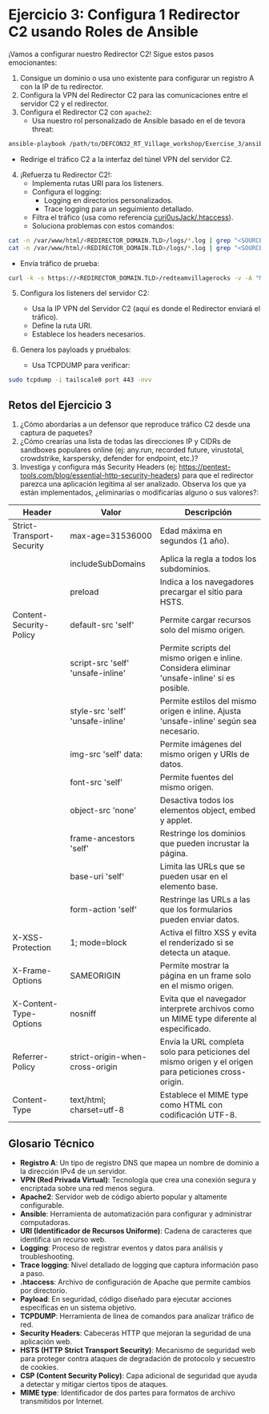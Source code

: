 # Ejercicio 3: Configura 1 Redirector C2 usando Roles de Ansible

¡Vamos a configurar nuestro Redirector C2! Sigue estos pasos emocionantes:

1. Consigue un dominio o usa uno existente para configurar un registro A con la IP de tu redirector.
2. Configura la VPN del Redirector C2 para las comunicaciones entre el servidor C2 y el redirector.
3. Configura el Redirector C2 con `apache2`:
   - Usa nuestro rol personalizado de Ansible basado en el de tevora threat:

```Bash
ansible-playbook /path/to/DEFCON32_RT_Village_workshop/Exercise_3/ansible/C2_Redirector_playbook.yml -i '<REDIRECTOR_IP>, ' --private-key /path/to/DEFCON32_RT_Village_workshop/Exercise_1/SSH-Key-*.pem --extra-vars 'kali'
```

   - Redirige el tráfico C2 a la interfaz del túnel VPN del servidor C2.

4. ¡Refuerza tu Redirector C2!:
   - Implementa rutas URI para los listeners.
   - Configura el logging:
     - Logging en directorios personalizados.
     - Trace logging para un seguimiento detallado.
   - Filtra el tráfico (usa como referencia [curi0usJack/.htaccess](https://gist.github.com/curi0usJack/971385e8334e189d93a6cb4671238b10)).
   - Soluciona problemas con estos comandos:

```Bash
cat -n /var/www/html/<REDIRECTOR_DOMAIN.TLD>/logs/*.log | grep "<SOURCE_IP>" | awk '{print $16,$17,$18,$19,$20,$21,$22,$23}'
cat -n /var/www/html/<REDIRECTOR_DOMAIN.TLD>/logs/*.log | grep "<SOURCE_IP>" | awk '{print $16,$17,$18,$19,$20,$21,$22,$23}' | grep " matched\|not-matched"
```

   - Envía tráfico de prueba:

```Bash
curl -k -s https://<REDIRECTOR_DOMAIN.TLD>/redteamvillagerocks -v -A "Mozilla/5.0" --header "Hacker-Hermanos-Rocks: True"
```

5. Configura los listeners del servidor C2:
   - Usa la IP VPN del Servidor C2 (aquí es donde el Redirector enviará el tráfico).
   - Define la ruta URI.
   - Establece los headers necesarios.

6. Genera los payloads y pruébalos:
   - Usa TCPDUMP para verificar:

```Bash
sudo tcpdump -i tailscale0 port 443 -nvv
```

## Retos del Ejercicio 3

1. ¿Cómo abordarías a un defensor que reproduce tráfico C2 desde una captura de paquetes?
2. ¿Cómo crearías una lista de todas las direcciones IP y CIDRs de sandboxes populares online (ej: any.run, recorded future, virustotal, crowdstrike, karspersky, defender for endpoint, etc.)?
3. Investiga y configura más Security Headers (ej: https://pentest-tools.com/blog/essential-http-security-headers) para que el redirector parezca una aplicación legítima al ser analizado. Observa los que ya están implementados, ¿eliminarías o modificarías alguno o sus valores?:

| Header | Valor | Descripción |
| --- | --- | --- |
| Strict-Transport-Security  | max-age=31536000 | Edad máxima en segundos (1 año). |
| | includeSubDomains | Aplica la regla a todos los subdominios. |
| | preload | Indica a los navegadores precargar el sitio para HSTS. |
| Content-Security-Policy    | default-src 'self' | Permite cargar recursos solo del mismo origen. |
| | script-src 'self' 'unsafe-inline' | Permite scripts del mismo origen e inline. Considera eliminar 'unsafe-inline' si es posible. |
| | style-src 'self' 'unsafe-inline' | Permite estilos del mismo origen e inline. Ajusta 'unsafe-inline' según sea necesario. |
| | img-src 'self' data: | Permite imágenes del mismo origen y URIs de datos. |
| | font-src 'self' | Permite fuentes del mismo origen. |
| | object-src 'none' | Desactiva todos los elementos object, embed y applet. |
| | frame-ancestors 'self' | Restringe los dominios que pueden incrustar la página. |
| | base-uri 'self' | Limita las URLs que se pueden usar en el elemento base. |
| | form-action 'self' | Restringe las URLs a las que los formularios pueden enviar datos. |
| X-XSS-Protection | 1; mode=block | Activa el filtro XSS y evita el renderizado si se detecta un ataque. |
| X-Frame-Options | SAMEORIGIN | Permite mostrar la página en un frame solo en el mismo origen. |
| X-Content-Type-Options | nosniff | Evita que el navegador interprete archivos como un MIME type diferente al especificado. |
| Referrer-Policy | strict-origin-when-cross-origin | Envía la URL completa solo para peticiones del mismo origen y el origen para peticiones cross-origin. |
| Content-Type | text/html; charset=utf-8 | Establece el MIME type como HTML con codificación UTF-8. |

## Glosario Técnico

- **Registro A**: Un tipo de registro DNS que mapea un nombre de dominio a la dirección IPv4 de un servidor.
- **VPN (Red Privada Virtual)**: Tecnología que crea una conexión segura y encriptada sobre una red menos segura.
- **Apache2**: Servidor web de código abierto popular y altamente configurable.
- **Ansible**: Herramienta de automatización para configurar y administrar computadoras.
- **URI (Identificador de Recursos Uniforme)**: Cadena de caracteres que identifica un recurso web.
- **Logging**: Proceso de registrar eventos y datos para análisis y troubleshooting.
- **Trace logging**: Nivel detallado de logging que captura información paso a paso.
- **.htaccess**: Archivo de configuración de Apache que permite cambios por directorio.
- **Payload**: En seguridad, código diseñado para ejecutar acciones específicas en un sistema objetivo.
- **TCPDUMP**: Herramienta de línea de comandos para analizar tráfico de red.
- **Security Headers**: Cabeceras HTTP que mejoran la seguridad de una aplicación web.
- **HSTS (HTTP Strict Transport Security)**: Mecanismo de seguridad web para proteger contra ataques de degradación de protocolo y secuestro de cookies.
- **CSP (Content Security Policy)**: Capa adicional de seguridad que ayuda a detectar y mitigar ciertos tipos de ataques.
- **MIME type**: Identificador de dos partes para formatos de archivo transmitidos por Internet.
